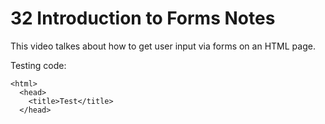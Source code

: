 # 32 Introduction to Forms Notes

This video talkes about how to get user input via forms on an HTML page.

  

Testing code:

```
<html>
  <head>
    <title>Test</title>
  </head>
```